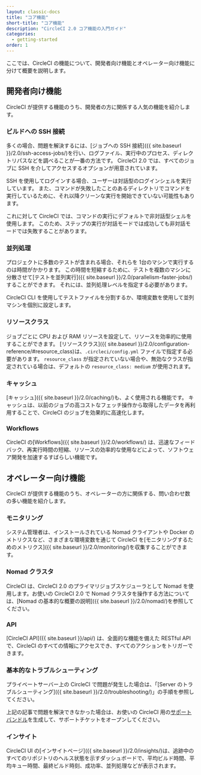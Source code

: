 ```yaml
---
layout: classic-docs
title: "コア機能"
short-title: "コア機能"
description: "CircleCI 2.0 コア機能の入門ガイド"
categories:
  - getting-started
order: 1
---
```


ここでは、CircleCI の機能について、開発者向け機能とオペレーター向け機能に分けて概要を説明します。

## 開発者向け機能

CircleCI が提供する機能のうち、開発者の方に関係する人気の機能を紹介します。

### ビルドへの SSH 接続

多くの場合、問題を解決するには、[ジョブへの SSH 接続]({{ site.baseurl }}/2.0/ssh-access-jobs/)を行い、ログファイル、実行中のプロセス、ディレクトリパスなどを調べることが一番の方法です。 CircleCI 2.0 では、すべてのジョブに SSH を介してアクセスするオプションが用意されています。

SSH を使用してログインする場合、ユーザーは対話型のログインシェルを実行しています。 また、コマンドが失敗したことのあるディレクトリでコマンドを実行しているために、それ以降クリーンな実行を開始できていない可能性もあります。

これに対して CircleCI では、コマンドの実行にデフォルトで非対話型シェルを使用します。 このため、ステップの実行が対話モードでは成功しても非対話モードでは失敗することがあります。

### 並列処理

プロジェクトに多数のテストが含まれる場合、それらを 1台のマシンで実行するのは時間がかかります。 この時間を短縮するために、テストを複数のマシンに分散させて[テストを並列実行]({{ site.baseurl }}/2.0/parallelism-faster-jobs/)することができます。 それには、並列処理レベルを指定する必要があります。

CircleCI CLI を使用してテストファイルを分割するか、環境変数を使用して並列マシンを個別に設定します。

### リソースクラス

ジョブごとに CPU および RAM リソースを設定して、リソースを効率的に使用することができます。 [リソースクラス]({{ site.baseurl }}/2.0/configuration-reference/#resource_class)は、`.circleci/config.yml` ファイルで指定する必要があります。 `resource_class` が指定されていない場合や、無効なクラスが指定されている場合は、デフォルトの `resource_class: medium` が使用されます。

### キャッシュ

[キャッシュ]({{ site.baseurl }}/2.0/caching/)も、よく使用される機能です。 キャッシュは、以前のジョブの高コストなフェッチ操作から取得したデータを再利用することで、CircleCI のジョブを効果的に高速化します。

### Workflows

CircleCI の[Workflows]({{ site.baseurl }}/2.0/workflows/) は、迅速なフィードバック、再実行時間の短縮、リソースの効率的な使用などによって、ソフトウェア開発を加速するすばらしい機能です。

## オペレーター向け機能

CircleCI が提供する機能のうち、オペレーターの方に関係する、問い合わせ数の多い機能を紹介します。

### モニタリング

システム管理者は、インストールされている Nomad クライアントや Docker のメトリクスなど、さまざまな環境変数を通じて CircleCI を[モニタリングするためのメトリクス]({{ site.baseurl }}/2.0/monitoring/)を収集することができます。

### Nomad クラスタ

CircleCI は、CircleCI 2.0 のプライマリジョブスケジューラとして Nomad を使用します。お使いの CircleCI 2.0 で Nomad クラスタを操作する方法については、[Nomad の基本的な概要の説明]({{ site.baseurl }}/2.0/nomad/)を参照してください。

### API

[CircleCI API]({{ site.baseurl }}/api/) は、全面的な機能を備えた RESTful API で、CircleCI のすべての情報にアクセスでき、すべてのアクションをトリガーできます。

### 基本的なトラブルシューティング

プライベートサーバー上の CircleCI で問題が発生した場合は、「[Server のトラブルシューティング]({{ site.baseurl }}/2.0/troubleshooting/)」の手順を参照してください。

上記の記事で問題を解決できなかった場合は、お使いの CircleCI 用の[サポートバンドル](https://help.replicated.com/docs/native/packaging-an-application/support-bundle/)を生成して、サポートチケットをオープンしてください。

### インサイト

CircleCI UI の[インサイトページ]({{ site.baseurl }}/2.0/insights/)は、追跡中のすべてのリポジトリのヘルス状態を示すダッシュボードで、平均ビルド時間、平均キュー時間、最終ビルド時刻、成功率、並列処理などが表示されます。